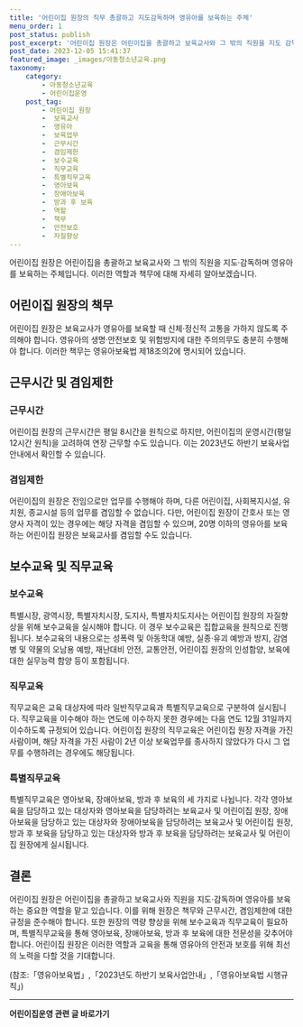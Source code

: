 ```yaml
---
title: '어린이집 원장의 직무 총괄하고 지도감독하며 영유아를 보육하는 주체'
menu_order: 1
post_status: publish
post_excerpt: '어린이집 원장은 어린이집을 총괄하고 보육교사와 그 밖의 직원을 지도 감독하며 영유아를 보육하는 주체입니다. 이러한 역할과 책무에 대해 자세히 알아보겠습니다.'
post_date: 2023-12-05 15:41:37
featured_image: _images/아동청소년교육.png
taxonomy:
    category:
        - 아동청소년교육
        - 어린이집운영
    post_tag:
        - 어린이집 원장
        -  보육교사
        -  영유아
        -  보육업무
        -  근무시간
        -  겸임제한
        -  보수교육
        -  직무교육
        -  특별직무교육
        -  영아보육
        -  장애아보육
        -  방과 후 보육
        -  역할
        -  책무
        -  안전보호
        -  자질향상
---
```



어린이집 원장은 어린이집을 총괄하고 보육교사와 그 밖의 직원을 지도·감독하며 영유아를 보육하는 주체입니다. 이러한 역할과 책무에 대해 자세히 알아보겠습니다. 

## 어린이집 원장의 책무

어린이집 원장은 보육교사가 영유아를 보육할 때 신체·정신적 고통을 가하지 않도록 주의해야 합니다. 영유아의 생명·안전보호 및 위험방지에 대한 주의의무도 충분히 수행해야 합니다. 이러한 책무는 영유아보육법 제18조의2에 명시되어 있습니다.

## 근무시간 및 겸임제한

### 근무시간

어린이집 원장의 근무시간은 평일 8시간을 원칙으로 하지만, 어린이집의 운영시간(평일 12시간 원칙)을 고려하여 연장 근무할 수도 있습니다. 이는 2023년도 하반기 보육사업안내에서 확인할 수 있습니다.

### 겸임제한

어린이집의 원장은 전임으로만 업무를 수행해야 하며, 다른 어린이집, 사회복지시설, 유치원, 종교시설 등의 업무를 겸임할 수 없습니다. 다만, 어린이집 원장이 간호사 또는 영양사 자격이 있는 경우에는 해당 자격을 겸임할 수 있으며, 20명 이하의 영유아를 보육하는 어린이집 원장은 보육교사를 겸임할 수도 있습니다.

## 보수교육 및 직무교육

### 보수교육

특별시장, 광역시장, 특별자치시장, 도지사, 특별자치도지사는 어린이집 원장의 자질향상을 위해 보수교육을 실시해야 합니다. 이 경우 보수교육은 집합교육을 원칙으로 진행됩니다. 보수교육의 내용으로는 성폭력 및 아동학대 예방, 실종·유괴 예방과 방지, 감염병 및 약물의 오남용 예방, 재난대비 안전, 교통안전, 어린이집 원장의 인성함양, 보육에 대한 실무능력 함양 등이 포함됩니다.

### 직무교육

직무교육은 교육 대상자에 따라 일반직무교육과 특별직무교육으로 구분하여 실시됩니다. 직무교육을 이수해야 하는 연도에 이수하지 못한 경우에는 다음 연도 12월 31일까지 이수하도록 규정되어 있습니다. 어린이집 원장의 직무교육은 어린이집 원장 자격을 가진 사람이며, 해당 자격을 가진 사람이 2년 이상 보육업무를 종사하지 않았다가 다시 그 업무를 수행하려는 경우에도 해당됩니다.

### 특별직무교육

특별직무교육은 영아보육, 장애아보육, 방과 후 보육의 세 가지로 나뉩니다. 각각 영아보육을 담당하고 있는 대상자와 영아보육을 담당하려는 보육교사 및 어린이집 원장, 장애아보육을 담당하고 있는 대상자와 장애아보육을 담당하려는 보육교사 및 어린이집 원장, 방과 후 보육을 담당하고 있는 대상자와 방과 후 보육을 담당하려는 보육교사 및 어린이집 원장에게 실시됩니다.

## 결론

어린이집 원장은 어린이집을 총괄하고 보육교사와 직원을 지도·감독하며 영유아를 보육하는 중요한 역할을 맡고 있습니다. 이를 위해 원장은 책무와 근무시간, 겸임제한에 대한 규정을 준수해야 합니다. 또한 원장의 역량 향상을 위해 보수교육과 직무교육이 필요하며, 특별직무교육을 통해 영아보육, 장애아보육, 방과 후 보육에 대한 전문성을 갖추어야 합니다. 어린이집 원장은 이러한 역할과 교육을 통해 영유아의 안전과 보호를 위해 최선의 노력을 다할 것을 기대합니다.

(참조:「영유아보육법」,「2023년도 하반기 보육사업안내」,「영유아보육법 시행규칙」)
<!-- wp:separator -->
<hr class="wp-block-separator has-alpha-channel-opacity"/>
<!-- /wp:separator -->

<!-- wp:group {"backgroundColor":"base","layout":{"type":"constrained"}} -->
<div class="wp-block-group has-base-background-color has-background"><!-- wp:paragraph {"align":"center","fontSize":"medium"} -->
<p class="has-text-align-center has-large-font-size"><strong>어린이집운영 관련 글 바로가기</strong></p>
<!-- /wp:paragraph -->


<!-- wp:latest-posts
{"categories":[{"id":31780,"count":19,"description":"","link":"https://uknowlaw.com/category/%ec%96%b4%eb%a6%b0%ec%9d%b4%ec%a7%91%ec%9a%b4%ec%98%81/","name":"어린이집운영","slug":"어린이집운영","taxonomy":"category","parent":0,"meta":[],"_links":{"self":[{"href":"https://uknowlaw.com/wp-json/wp/v2/categories/31780"}],"collection":[{"href":"https://uknowlaw.com/wp-json/wp/v2/categories"}],"about":[{"href":"https://uknowlaw.com/wp-json/wp/v2/taxonomies/category"}],"wp:post_type":[{"href":"https://uknowlaw.com/wp-json/wp/v2/posts?categories=31780"}],"curies":[{"name":"wp","href":"https://api.w.org/{rel}","templated":true}]}}],"postsToShow":100,"excerptLength":28,"postLayout":"grid","columns":2,"featuredImageAlign":"left","featuredImageSizeSlug":"large","fontSize":"small"} /--></div>
<!-- /wp:group -->